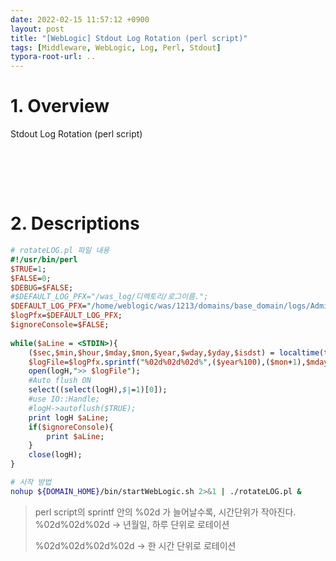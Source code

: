 ```yaml
---
date: 2022-02-15 11:57:12 +0900
layout: post
title: "[WebLogic] Stdout Log Rotation (perl script)"
tags: [Middleware, WebLogic, Log, Perl, Stdout]
typora-root-url: ..
---
```



# 1. Overview

Stdout Log Rotation (perl script)


<br><br>

<br>

# 2. Descriptions

```perl
# rotateLOG.pl 파일 내용
#!/usr/bin/perl 
$TRUE=1; 
$FALSE=0; 
$DEBUG=$FALSE; 
#$DEFAULT_LOG_PFX="/was_log/디렉토리/로그이름.";
$DEFAULT_LOG_PFX="/home/weblogic/was/1213/domains/base_domain/logs/AdminServer/AdminServer.out."; 
$logPfx=$DEFAULT_LOG_PFX;
$ignoreConsole=$FALSE; ​ 
 
while($aLine = <STDIN>){
	($sec,$min,$hour,$mday,$mon,$year,$wday,$yday,$isdst) = localtime(time());
	$logFile=$logPfx.sprintf("%02d%02d%02d%",($year%100),($mon+1),$mday,$hour,$min,$sec); 
	open(logH,">> $logFile"); 
    #Auto flush ON
	select((select(logH),$|=1)[0]);
	#use IO::Handle;
	#logH->autoflush($TRUE);
	print logH $aLine;
	if($ignoreConsole){ 
		print $aLine;
	} 
	close(logH); 
}
```


```sh
# 시작 방법
nohup ${DOMAIN_HOME}/bin/startWebLogic.sh 2>&1 | ./rotateLOG.pl &
```

> perl script의 sprintf 안의 %02d 가 늘어날수록, 시간단위가 작아진다. %02d%02d%02d -> 년월일, 하루 단위로 로테이션
>
> %02d%02d%02d%02d -> 한 시간 단위로 로테이션
